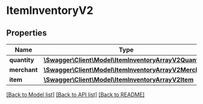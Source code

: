 # ItemInventoryV2

## Properties
Name | Type | Description | Notes
------------ | ------------- | ------------- | -------------
**quantity** | [**\Swagger\Client\Model\ItemInventoryArrayV2Quantity**](ItemInventoryArrayV2Quantity.md) |  | [optional] 
**merchant** | [**\Swagger\Client\Model\ItemInventoryArrayV2Merchant**](ItemInventoryArrayV2Merchant.md) |  | [optional] 
**item** | [**\Swagger\Client\Model\ItemInventoryArrayV2Item**](ItemInventoryArrayV2Item.md) |  | [optional] 

[[Back to Model list]](../../README.md#documentation-for-models) [[Back to API list]](../../README.md#documentation-for-api-endpoints) [[Back to README]](../../README.md)

